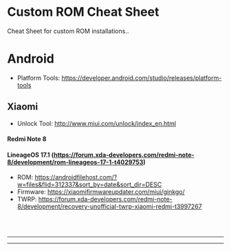 # Custom ROM Cheat Sheet
Cheat Sheet for custom ROM installations..


# Android
- Platform Tools: https://developer.android.com/studio/releases/platform-tools



## Xiaomi
- Unlock Tool: http://www.miui.com/unlock/index_en.html


#### Redmi Note 8

#### LineageOS 17.1 (https://forum.xda-developers.com/redmi-note-8/development/rom-lineageos-17-1-t4029753)
- ROM: https://androidfilehost.com/?w=files&flid=312337&sort_by=date&sort_dir=DESC
- Firmware: https://xiaomifirmwareupdater.com/miui/ginkgo/
- TWRP: https://forum.xda-developers.com/redmi-note-8/development/recovery-unofficial-twrp-xiaomi-redmi-t3997267



<br />
<br />


 _____________________________________________________
 _____________________________________________________


<br />
<br />
